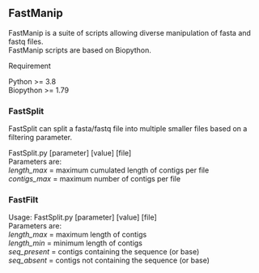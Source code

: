 ## FastManip

FastManip is a suite of scripts allowing diverse manipulation of fasta and fastq files.  
FastManip scripts are based on Biopython.

Requirement

Python >= 3.8  
Biopython >= 1.79  

### FastSplit

FastSplit can split a fasta/fastq file into multiple smaller files based on a filtering parameter.

FastSplit.py [parameter] [value] [file]  
Parameters are:  
*length_max* = maximum cumulated length of contigs per file  
*contigs_max* = maximum number of contigs per file

### FastFilt

Usage: FastSplit.py [parameter] [value] [file]  
Parameters are:  
*length_max* = maximum length of contigs  
*length_min* = minimum length of contigs  
*seq_present* = contigs containing the sequence (or base)  
*seq_absent* = contigs not containing the sequence (or base)